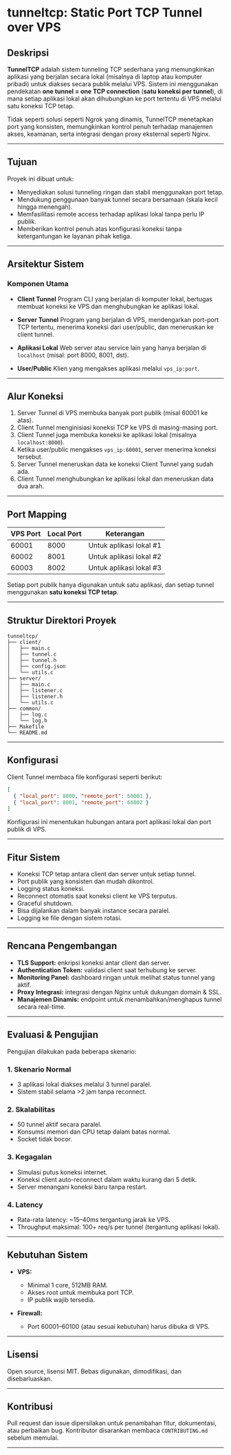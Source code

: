 # **tunneltcp: Static Port TCP Tunnel over VPS**

## Deskripsi

**TunnelTCP** adalah sistem tunneling TCP sederhana yang memungkinkan aplikasi yang berjalan secara lokal (misalnya di laptop atau komputer pribadi) untuk diakses secara publik melalui VPS. Sistem ini menggunakan pendekatan **one tunnel = one TCP connection** (**satu koneksi per tunnel**), di mana setiap aplikasi lokal akan dihubungkan ke port tertentu di VPS melalui satu koneksi TCP tetap.

Tidak seperti solusi seperti Ngrok yang dinamis, TunnelTCP menetapkan port yang konsisten, memungkinkan kontrol penuh terhadap manajemen akses, keamanan, serta integrasi dengan proxy eksternal seperti Nginx.

---

## Tujuan

Proyek ini dibuat untuk:

* Menyediakan solusi tunneling ringan dan stabil menggunakan port tetap.
* Mendukung penggunaan banyak tunnel secara bersamaan (skala kecil hingga menengah).
* Memfasilitasi remote access terhadap aplikasi lokal tanpa perlu IP publik.
* Memberikan kontrol penuh atas konfigurasi koneksi tanpa ketergantungan ke layanan pihak ketiga.

---

## Arsitektur Sistem

### Komponen Utama

* **Client Tunnel**
  Program CLI yang berjalan di komputer lokal, bertugas membuat koneksi ke VPS dan menghubungkan ke aplikasi lokal.

* **Server Tunnel**
  Program yang berjalan di VPS, mendengarkan port-port TCP tertentu, menerima koneksi dari user/public, dan meneruskan ke client tunnel.

* **Aplikasi Lokal**
  Web server atau service lain yang hanya berjalan di `localhost` (misal: port 8000, 8001, dst).

* **User/Public**
  Klien yang mengakses aplikasi melalui `vps_ip:port`.

---

## Alur Koneksi

1. Server Tunnel di VPS membuka banyak port publik (misal 60001 ke atas).
2. Client Tunnel menginisiasi koneksi TCP ke VPS di masing-masing port.
3. Client Tunnel juga membuka koneksi ke aplikasi lokal (misalnya `localhost:8000`).
4. Ketika user/public mengakses `vps_ip:60001`, server menerima koneksi tersebut.
5. Server Tunnel meneruskan data ke koneksi Client Tunnel yang sudah ada.
6. Client Tunnel menghubungkan ke aplikasi lokal dan meneruskan data dua arah.

---

## Port Mapping

| VPS Port | Local Port | Keterangan              |
| -------- | ---------- | ----------------------- |
| 60001    | 8000       | Untuk aplikasi lokal #1 |
| 60002    | 8001       | Untuk aplikasi lokal #2 |
| 60003    | 8002       | Untuk aplikasi lokal #3 |

Setiap port publik hanya digunakan untuk satu aplikasi, dan setiap tunnel menggunakan **satu koneksi TCP tetap**.

---

## Struktur Direktori Proyek

```
tunneltcp/
├── client/
│   ├── main.c
│   ├── tunnel.c
│   ├── tunnel.h
│   ├── config.json
│   └── utils.c
├── server/
│   ├── main.c
│   ├── listener.c
│   ├── listener.h
│   └── utils.c
├── common/
│   ├── log.c
│   └── log.h
├── Makefile
└── README.md
```

---

## Konfigurasi

Client Tunnel membaca file konfigurasi seperti berikut:

```json
[
  { "local_port": 8000, "remote_port": 60001 },
  { "local_port": 8001, "remote_port": 60002 }
]
```

Konfigurasi ini menentukan hubungan antara port aplikasi lokal dan port publik di VPS.

---

## Fitur Sistem

* Koneksi TCP tetap antara client dan server untuk setiap tunnel.
* Port publik yang konsisten dan mudah dikontrol.
* Logging status koneksi.
* Reconnect otomatis saat koneksi client ke VPS terputus.
* Graceful shutdown.
* Bisa dijalankan dalam banyak instance secara paralel.
* Logging ke file dengan sistem rotasi.

---

## Rencana Pengembangan

* **TLS Support:** enkripsi koneksi antar client dan server.
* **Authentication Token:** validasi client saat terhubung ke server.
* **Monitoring Panel:** dashboard ringan untuk melihat status tunnel yang aktif.
* **Proxy Integrasi:** integrasi dengan Nginx untuk dukungan domain & SSL.
* **Manajemen Dinamis:** endpoint untuk menambahkan/menghapus tunnel secara real-time.

---

## Evaluasi & Pengujian

Pengujian dilakukan pada beberapa skenario:

### 1. Skenario Normal

* 3 aplikasi lokal diakses melalui 3 tunnel paralel.
* Sistem stabil selama >2 jam tanpa reconnect.

### 2. Skalabilitas

* 50 tunnel aktif secara paralel.
* Konsumsi memori dan CPU tetap dalam batas normal.
* Socket tidak bocor.

### 3. Kegagalan

* Simulasi putus koneksi internet.
* Koneksi client auto-reconnect dalam waktu kurang dari 5 detik.
* Server menangani koneksi baru tanpa restart.

### 4. Latency

* Rata-rata latency: \~15–40ms tergantung jarak ke VPS.
* Throughput maksimal: 100+ req/s per tunnel (tergantung aplikasi lokal).

---

## Kebutuhan Sistem

* **VPS:**

  * Minimal 1 core, 512MB RAM.
  * Akses root untuk membuka port TCP.
  * IP publik wajib tersedia.

* **Firewall:**

  * Port 60001–60100 (atau sesuai kebutuhan) harus dibuka di VPS.

---

## Lisensi

Open source, lisensi MIT. Bebas digunakan, dimodifikasi, dan disebarluaskan.

---

## Kontribusi

Pull request dan issue dipersilakan untuk penambahan fitur, dokumentasi, atau perbaikan bug.
Kontributor disarankan membaca `CONTRIBUTING.md` sebelum memulai.

---
